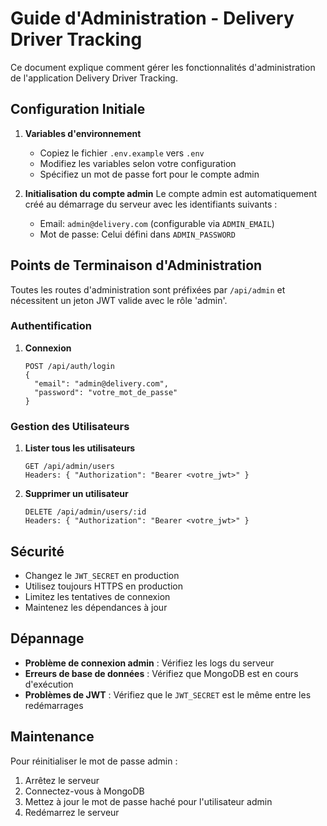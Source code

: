 # Guide d'Administration - Delivery Driver Tracking

Ce document explique comment gérer les fonctionnalités d'administration de l'application Delivery Driver Tracking.

## Configuration Initiale

1. **Variables d'environnement**
   - Copiez le fichier `.env.example` vers `.env`
   - Modifiez les variables selon votre configuration
   - Spécifiez un mot de passe fort pour le compte admin

2. **Initialisation du compte admin**
   Le compte admin est automatiquement créé au démarrage du serveur avec les identifiants suivants :
   - Email: `admin@delivery.com` (configurable via `ADMIN_EMAIL`)
   - Mot de passe: Celui défini dans `ADMIN_PASSWORD`

## Points de Terminaison d'Administration

Toutes les routes d'administration sont préfixées par `/api/admin` et nécessitent un jeton JWT valide avec le rôle 'admin'.

### Authentification

1. **Connexion**
   ```
   POST /api/auth/login
   {
     "email": "admin@delivery.com",
     "password": "votre_mot_de_passe"
   }
   ```

### Gestion des Utilisateurs

1. **Lister tous les utilisateurs**
   ```
   GET /api/admin/users
   Headers: { "Authorization": "Bearer <votre_jwt>" }
   ```

2. **Supprimer un utilisateur**
   ```
   DELETE /api/admin/users/:id
   Headers: { "Authorization": "Bearer <votre_jwt>" }
   ```

## Sécurité

- Changez le `JWT_SECRET` en production
- Utilisez toujours HTTPS en production
- Limitez les tentatives de connexion
- Maintenez les dépendances à jour

## Dépannage

- **Problème de connexion admin** : Vérifiez les logs du serveur
- **Erreurs de base de données** : Vérifiez que MongoDB est en cours d'exécution
- **Problèmes de JWT** : Vérifiez que le `JWT_SECRET` est le même entre les redémarrages

## Maintenance

Pour réinitialiser le mot de passe admin :

1. Arrêtez le serveur
2. Connectez-vous à MongoDB
3. Mettez à jour le mot de passe haché pour l'utilisateur admin
4. Redémarrez le serveur
